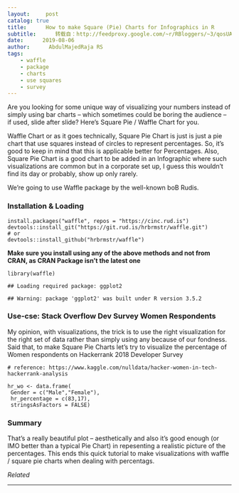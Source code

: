 ```yaml
---
layout:     post
catalog: true
title:      How to make Square (Pie) Charts for Infographics in R
subtitle:      转载自：http://feedproxy.google.com/~r/RBloggers/~3/qosUAdlPJUo/
date:      2019-08-06
author:      AbdulMajedRaja RS
tags:
    - waffle
    - package
    - charts
    - use squares
    - survey
---
```






Are you looking for some unique way of visualizing your numbers instead of simply using bar charts – which sometimes could be boring the audience – if used, slide after slide? Here’s Square Pie / Waffle Chart for you.

Waffle Chart or as it goes technically, Square Pie Chart is just is just a pie chart that use squares instead of circles to represent percentages. So, it’s good to keep in mind that this is applicable better for Percentages. Also, Square Pie Chart is a good chart to be added in an Infographic where such visualizations are common but in a corporate set up, I guess this wouldn’t find its day or probably, show up only rarely.

We’re going to use Waffle package by the well-known boB Rudis.

### Installation & Loading

```
install.packages("waffle", repos = "https://cinc.rud.is")
devtools::install_git("https://git.rud.is/hrbrmstr/waffle.git")
# or
devtools::install_github("hrbrmstr/waffle")
```

**Make sure you install using any of the above methods and not from CRAN, as CRAN Package isn’t the latest one**

```
library(waffle)
```

```
## Loading required package: ggplot2
```

```
## Warning: package 'ggplot2' was built under R version 3.5.2
```

### Use-cse: Stack Overflow Dev Survey Women Respondents

My opinion, with visualizations, the trick is to use the right visualization for the right set of data rather than simply using any because of our fondness. Said that, to make Square Pie Charts let’s try to visualize the percentage of Women respondents on Hackerrank 2018 Developer Survey

```
# reference: https://www.kaggle.com/nulldata/hacker-women-in-tech-hackerrank-analysis

hr_wo <- data.frame(
 Gender = c("Male","Female"),
 hr_percentage = c(83,17),
 stringsAsFactors = FALSE)
```

### Summary

That’s a really beautiful plot – aesthetically and also it’s good enough (or IMO better than a typical Pie Chart) in repesenting a realistic picture of the percentages. This ends this quick tutorial to make visualizations with waffle / square pie charts when dealing with percentags.


*Related*






---
